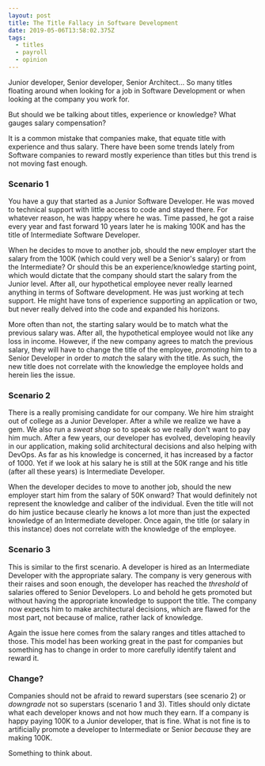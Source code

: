 ```yaml
---
layout: post
title: The Title Fallacy in Software Development
date: 2019-05-06T13:58:02.375Z
tags:
  - titles
  - payroll
  - opinion
---
```

Junior developer, Senior developer, Senior Architect... So many titles floating around when looking for a job in Software Development or when looking at the company you work for.

But should we be talking about titles, experience or knowledge? What gauges salary compensation?

It is a common mistake that companies make, that equate title with experience and thus salary. There have been some trends lately from Software companies to reward mostly experience than titles but this trend is not moving fast enough.

### Scenario 1

You have a guy that started as a Junior Software Developer. He was moved to technical support with little access to code and stayed there. For whatever reason, he was happy where he was. Time passed, he got a raise every year and fast forward 10 years later he is making 100K and has the title of Intermediate Software Developer.

When he decides to move to another job, should the new employer start the salary from the 100K (which could very well be a Senior's salary) or from the Intermediate? Or should this be an experience/knowledge starting point, which would dictate that the company should start the salary from the Junior level. After all, our hypothetical employee never really learned anything in terms of Software development. He was just working at tech support. He might have tons of experience supporting an application or two, but never really delved into the code and expanded his horizons.

More often than not, the starting salary would be to match what the previous salary was. After all, the hypothetical employee would not like any loss in income. However, if the new company agrees to match the previous salary, they will have to change the title of the employee, _promoting_ him to a Senior Developer in order to _match_ the salary with the title. As such, the new title does not correlate with the knowledge the employee holds and herein lies the issue.

### Scenario 2

There is a really promising candidate for our company. We hire him straight out of college as a Junior Developer. After a while we realize we have a gem. We also run a _sweat shop_ so to speak so we really don't want to pay him much. After a few years, our developer has evolved, developing heavily in our application, making solid architectural decisions and also helping with DevOps. As far as his knowledge is concerned, it has increased by a factor of 1000. Yet if we look at his salary he is still at the 50K range and his title (after all these years) is Intermediate Developer.

When the developer decides to move to another job, should the new employer start him from the salary of 50K onward? That would definitely not represent the knowledge and caliber of the individual. Even the title will not do him justice because clearly he knows a lot more than just the expected knowledge of an Intermediate developer. Once again, the title (or salary in this instance) does not correlate with the knowledge of the employee.

### Scenario 3

This is similar to the first scenario. A developer is hired as an Intermediate Developer with the appropriate salary. The company is very generous with their raises and soon enough, the developer has reached the _threshold_ of salaries offered to Senior Developers. Lo and behold he gets promoted but without having the appropriate knowledge to support the title. The company now expects him to make architectural decisions, which are flawed for the most part, not because of malice, rather lack of knowledge.

Again the issue here comes from the salary ranges and titles attached to those. This model has been working great in the past for companies but something has to change in order to more carefully identify talent and reward it.

### Change?

Companies should not be afraid to reward superstars (see scenario 2) or _downgrade_ not so superstars (scenario 1 and 3). Titles should only dictate what each developer knows and not how much they earn. If a company is happy paying 100K to a Junior developer, that is fine. What is not fine is to artificially promote a developer to Intermediate or Senior _because_ they are making 100K.

Something to think about.

